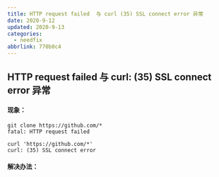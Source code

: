 ```yaml
---
title: HTTP request failed  与 curl (35) SSL connect error 异常
date: 2020-9-12
updated: 2020-9-13
categories:
  - needfix
abbrlink: 770b0c4
---
```

## HTTP request failed  与 curl: (35) SSL connect error 异常


#### 现象：
```shell
git clone https://github.com/*
fatal: HTTP request failed  

curl 'https://github.com/*'
curl: (35) SSL connect error
```

#### 解决办法：
```shell
```

